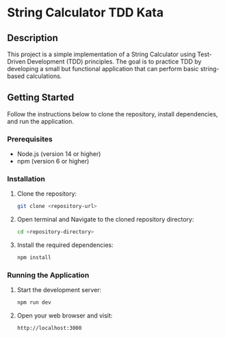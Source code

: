 # String Calculator TDD Kata

## Description

This project is a simple implementation of a String Calculator using Test-Driven Development (TDD) principles. The goal is to practice TDD by developing a small but functional application that can perform basic string-based calculations.

## Getting Started

Follow the instructions below to clone the repository, install dependencies, and run the application.

### Prerequisites

- Node.js (version 14 or higher)
- npm (version 6 or higher)

### Installation

1. Clone the repository:

   ```sh
   git clone <repository-url>

2. Open terminal and Navigate to the cloned repository directory:

   ```sh
   cd <repository-directory>

2. Install the required dependencies:

   ```sh
   npm install

### Running the Application

1. Start the development server:

   ```sh
   npm run dev

2. Open your web browser and visit:

   ```sh
   http://localhost:3000

